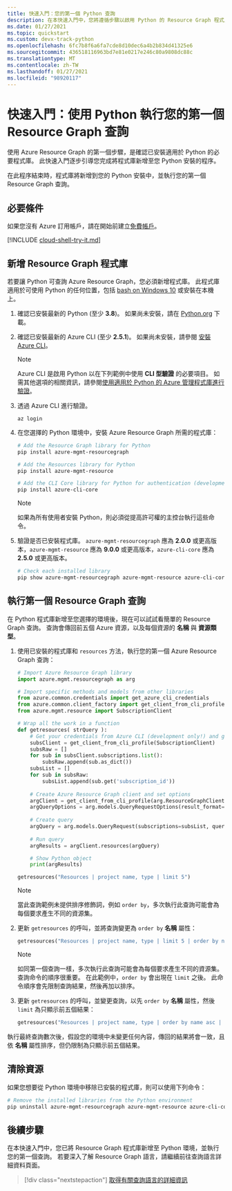 ```yaml
---
title: 快速入門：您的第一個 Python 查詢
description: 在本快速入門中，您將遵循步驟以啟用 Python 的 Resource Graph 程式庫，並執行第一個查詢。
ms.date: 01/27/2021
ms.topic: quickstart
ms.custom: devx-track-python
ms.openlocfilehash: 6fc7b8f6a6fa7cde8d10dec6a4b2b834d41325e6
ms.sourcegitcommit: 436518116963bd7e81e0217e246c80a9808dc88c
ms.translationtype: MT
ms.contentlocale: zh-TW
ms.lasthandoff: 01/27/2021
ms.locfileid: "98920117"
---
```

# <a name="quickstart-run-your-first-resource-graph-query-using-python"></a>快速入門：使用 Python 執行您的第一個 Resource Graph 查詢

使用 Azure Resource Graph 的第一個步驟，是確認已安裝適用於 Python 的必要程式庫。 此快速入門逐步引導您完成將程式庫新增至您 Python 安裝的程序。

在此程序結束時，程式庫將新增到您的 Python 安裝中，並執行您的第一個 Resource Graph 查詢。

## <a name="prerequisites"></a>必要條件

如果您沒有 Azure 訂用帳戶，請在開始前建立[免費帳戶](https://azure.microsoft.com/free/)。

[!INCLUDE [cloud-shell-try-it.md](../../../includes/cloud-shell-try-it.md)]

## <a name="add-the-resource-graph-library"></a>新增 Resource Graph 程式庫

若要讓 Python 可查詢 Azure Resource Graph，您必須新增程式庫。 此程式庫適用於可使用 Python 的任何位置，包括 [bash on Windows 10](/windows/wsl/install-win10) 或安裝在本機上。

1. 確認已安裝最新的 Python (至少 **3.8**)。 如果尚未安裝，請在 [Python.org](https://www.python.org/downloads/) 下載。

1. 確認已安裝最新的 Azure CLI (至少 **2.5.1**)。 如果尚未安裝，請參閱 [安裝 Azure CLI](/cli/azure/install-azure-cli)。

   > [!NOTE]
   > Azure CLI 是啟用 Python 以在下列範例中使用 **CLI 型驗證** 的必要項目。 如需其他選項的相關資訊，請參閱[使用適用於 Python 的 Azure 管理程式庫進行驗證](/azure/developer/python/azure-sdk-authenticate)。

1. 透過 Azure CLI 進行驗證。

   ```azurecli
   az login
   ```

1. 在您選擇的 Python 環境中，安裝 Azure Resource Graph 所需的程式庫：

   ```bash
   # Add the Resource Graph library for Python
   pip install azure-mgmt-resourcegraph

   # Add the Resources library for Python
   pip install azure-mgmt-resource

   # Add the CLI Core library for Python for authentication (development only!)
   pip install azure-cli-core
   ```

   > [!NOTE]
   > 如果為所有使用者安裝 Python，則必須從提高許可權的主控台執行這些命令。

1. 驗證是否已安裝程式庫。 `azure-mgmt-resourcegraph` 應為 **2.0.0** 或更高版本，`azure-mgmt-resource` 應為 **9.0.0** 或更高版本，`azure-cli-core` 應為 **2.5.0** 或更高版本。

   ```bash
   # Check each installed library
   pip show azure-mgmt-resourcegraph azure-mgmt-resource azure-cli-core
   ```

## <a name="run-your-first-resource-graph-query"></a>執行第一個 Resource Graph 查詢

在 Python 程式庫新增至您選擇的環境後，現在可以試試看簡單的 Resource Graph 查詢。 查詢會傳回前五個 Azure 資源，以及每個資源的 **名稱** 與 **資源類型**。

1. 使用已安裝的程式庫和 `resources` 方法，執行您的第一個 Azure Resource Graph 查詢：

   ```python
   # Import Azure Resource Graph library
   import azure.mgmt.resourcegraph as arg
   
   # Import specific methods and models from other libraries
   from azure.common.credentials import get_azure_cli_credentials
   from azure.common.client_factory import get_client_from_cli_profile
   from azure.mgmt.resource import SubscriptionClient
   
   # Wrap all the work in a function
   def getresources( strQuery ):
       # Get your credentials from Azure CLI (development only!) and get your subscription list
       subsClient = get_client_from_cli_profile(SubscriptionClient)
       subsRaw = []
       for sub in subsClient.subscriptions.list():
           subsRaw.append(sub.as_dict())
       subsList = []
       for sub in subsRaw:
           subsList.append(sub.get('subscription_id'))
       
       # Create Azure Resource Graph client and set options
       argClient = get_client_from_cli_profile(arg.ResourceGraphClient)
       argQueryOptions = arg.models.QueryRequestOptions(result_format="objectArray")
       
       # Create query
       argQuery = arg.models.QueryRequest(subscriptions=subsList, query=strQuery, options=argQueryOptions)
       
       # Run query
       argResults = argClient.resources(argQuery)
   
       # Show Python object
       print(argResults)
   
   getresources("Resources | project name, type | limit 5")
   ```

   > [!NOTE]
   > 當此查詢範例未提供排序修飾詞，例如 `order by`，多次執行此查詢可能會為每個要求產生不同的資源集。

1. 更新 `getresources` 的呼叫，並將查詢變更為 `order by` **名稱** 屬性：

   ```python
   getresources("Resources | project name, type | limit 5 | order by name asc")
   ```

   > [!NOTE]
   > 如同第一個查詢一樣，多次執行此查詢可能會為每個要求產生不同的資源集。 查詢命令的順序很重要。 在此範例中，`order by` 會出現在 `limit` 之後。 此命令順序會先限制查詢結果，然後再加以排序。

1. 更新 `getresources` 的呼叫，並變更查詢，以先 `order by` **名稱** 屬性，然後 `limit` 為只顯示前五個結果：

   ```python
   getresources("Resources | project name, type | order by name asc | limit 5")
   ```

執行最終查詢數次後，假設您的環境中未變更任何內容，傳回的結果將會一致，且依 **名稱** 屬性排序，但仍限制為只顯示前五個結果。

## <a name="clean-up-resources"></a>清除資源

如果您想要從 Python 環境中移除已安裝的程式庫，則可以使用下列命令：

```bash
# Remove the installed libraries from the Python environment
pip uninstall azure-mgmt-resourcegraph azure-mgmt-resource azure-cli-core
```

## <a name="next-steps"></a>後續步驟

在本快速入門中，您已將 Resource Graph 程式庫新增至 Python 環境，並執行您的第一個查詢。 若要深入了解 Resource Graph 語言，請繼續前往查詢語言詳細資料頁面。

> [!div class="nextstepaction"]
> [取得有關查詢語言的詳細資訊](./concepts/query-language.md)
